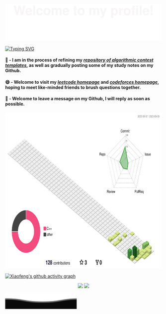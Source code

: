 ![](assets/Bottom_up.svg)

<a href="https://git.io/typing-svg"><img src="https://readme-typing-svg.herokuapp.com?font=ZCOOL+XiaoWei&weight=600&size=30&pause=1000&color=000000&center=true&vCenter=true&width=1000&height=100&lines=%E8%B7%AF%E6%BC%AB%E6%BC%AB%E5%85%B6%E4%BF%AE%E8%BF%9C%E5%85%AE%2C%E5%90%BE%E5%B0%86%E4%B8%8A%E4%B8%8B%E8%80%8C%E6%B1%82%E7%B4%A2" alt="Typing SVG" /></a>

#### 🔭 - I am in the process of refining my [*repository of algorithmic contest templates*](https://github.com/qxf-72/Codeforces-Cpp), as well as gradually posting some of my study notes on my Github.

#### 😄 - Welcome to visit my [*leetcode homepage*](https://leetcode.cn/u/qxf-u/) and [*codeforces homepage*](https://codeforces.com/profile/qiuxiaofeng), hoping to meet like-minded friends to brush questions together.

#### 💬 - Welcome to leave a message on my Github, I will reply as soon as possible.

<p align="center">
  <img height="500" src="https://raw.githubusercontent.com/qxf-72/qxf-72/main/profile-3d.svg" />
</p>

[![Xiaofeng's github activity graph](https://github-readme-activity-graph.vercel.app/graph?username=qxf-72&theme=github-compact)](https://github.com/ashutosh00710/github-readme-activity-graph)

<p align="center">
  <img height="150" src="https://github-readme-stats.vercel.app/api?username=qxf-72&count_private=true&include_all_commits=true&show_icons=true&custom_title=qxf-72%27s%20GitHub%20stats" />
  <img height="150" src="https://github-readme-stats.vercel.app/api/top-langs/?username=qxf-72&theme=default&show_icons=true&exclude_repo=Obsidian-Notes,nmap,vvv-scanner,qxf-72.github.io,MyWechat,blog,intranet-api,resume,notes" />
</p>

![](assets/Bottom_down.svg)

